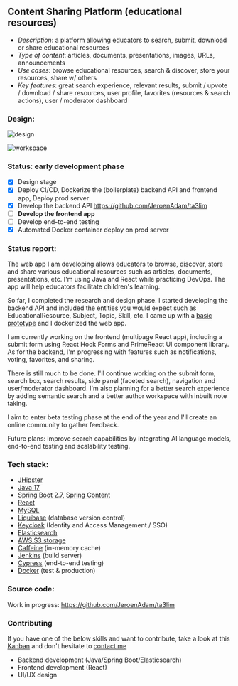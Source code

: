 ## Content Sharing Platform (educational resources)

 * *Description*: a platform allowing educators to search, submit, download or share educational resources
 * *Type of content*: articles, documents, presentations, images, URLs, announcements
 * *Use cases*: browse educational resources, search & discover, store your resources, share w/ others
 * *Key features*: great search experience, relevant results, submit / upvote / download / share resources, user profile, favorites (resources & search actions), user / moderator dashboard

### Design:

![design](https://github.com/user-attachments/assets/d38dd94d-8dfd-45ae-964f-e70e3e15d5d3)

![workspace](https://github.com/JeroenAdam/Content-sharing-platform/assets/16437621/701e0a77-b5ee-4e5e-9ef4-9e0b83e0e61b)

### Status: early development phase

- [x] Design stage
- [x] Deploy CI/CD, Dockerize the (boilerplate) backend API and frontend app, Deploy prod server
- [x] Develop the backend API https://github.com/JeroenAdam/ta3lim
- [ ] **Develop the frontend app**
- [ ] Develop end-to-end testing
- [x] Automated Docker container deploy on prod server

### Status report:

The web app I am developing allows educators to browse, discover, store and share various educational resources such as articles, documents, presentations, etc. I'm using Java and React while practicing DevOps. The app will help educators facilitate children's learning.

So far, I completed the research and design phase. I started developing the backend API and included the entities you would expect such as EducationalResource, Subject, Topic, Skill, etc. I came up with a [basic prototype](https://login.adambahri.com:1112/realms/jhipster/protocol/openid-connect/auth?response_type=code&client_id=web_app&scope=openid%20profile%20email&redirect_uri=https://app.adambahri.com:1114/login&login_hint=user&password=cca86cd5b97b) and I dockerized the web app. 

I am currently working on the frontend (multipage React app), including a submit form using React Hook Forms and PrimeReact UI component library. As for the backend, I'm progressing with features such as notifications, voting, favorites, and sharing.

There is still much to be done. I'll continue working on the submit form, search box, search results, side panel (faceted search), navigation and user/moderator dashboard. I'm also planning for a better search experience by adding semantic search and a better author workspace with inbuilt note taking.

I aim to enter beta testing phase at the end of the year and I'll create an online community to gather feedback.

Future plans: improve search capabilities by integrating AI language models, end-to-end testing and scalability testing.

### Tech stack:
 * [JHipster](https://www.jhipster.tech)
 * [Java 17](https://openjdk.java.net)
 * [Spring Boot 2.7](https://spring.io/projects/spring-boot), [Spring Content](https://paulcwarren.github.io/spring-content)
 * [React](https://reactjs.org)
 * [MySQL](https://www.mysql.com)
 * [Liquibase](https://www.liquibase.org) (database version control)
 * [Keycloak](https://www.keycloak.org) (Identity and Access Management / SSO)
 * [Elasticsearch](https://github.com/elastic/elasticsearch)
 * [AWS S3 storage](https://aws.amazon.com/s3)
 * [Caffeine](https://github.com/ben-manes/caffeine) (in-memory cache)
 * [Jenkins](https://jenkins.io) (build server)
 * [Cypress](https://www.cypress.io) (end-to-end testing)
 * [Docker](https://www.docker.com) (test & production)

###  Source code:

Work in progress: https://github.com/JeroenAdam/ta3lim

### Contributing
If you have one of the below skills and want to contribute, take a look at this [Kanban](https://github.com/JeroenAdam/Content-sharing-platform/projects/1) and don't hesitate to [contact me](https://www.adambahri.com/contact)

 * Backend development (Java/Spring Boot/Elasticsearch)
 * Frontend development (React)
 * UI/UX design
